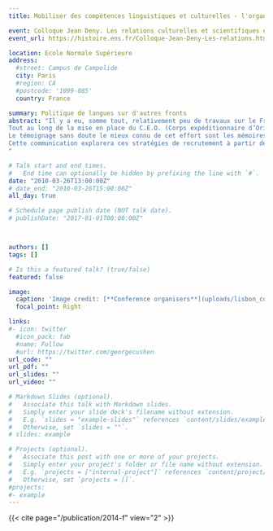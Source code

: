 ```yaml
---
title: Mobiliser des compétences linguistiques et culturelles - l'organisation du service des langues dans l'armée française pendant la PremiÈre Guerre mondiale

event: Colloque Jean Deny. Les relations culturelles et scientifiques entre Turquie et France au 20e siècle
event_url: https://histoire.ens.fr/Colloque-Jean-Deny-Les-relations.html

location: Ecole Normale Supérieure
address:
  #street: Campus de Campolide
  city: Paris
  #region: CA
  #postcode: '1099-085'
  country: France

summary: Politique de langues sur d'autres fronts
abstract: "Il y a eu, somme tout, relativement peu de travaux sur le Front d’Orient de la Première Guerre mondiale, à l’exception de quelques chantiers très précis comme celui de l’expérience des ANZAC à Gallipoli. Ces travaux font tous l’impasse sur la question des problèmes linguistiques pouvant surgir à la fois à l’intérieur de la coalition alliée (troupes parlant anglais, français, italien, serbe, russe, grec et les langues des contingents coloniaux) et face à un ennemi linguistiquement divers (turc, bulgare, allemand, hongrois, albanais).
Tout au long de la mise en place du C.E.O. (Corps expéditionnaire d’Orient), qui deviendra ensuite le C.E.D. (Corps expéditionnaire des Dardanelles) pour enfin former l’A.O. (Armée d’Orient) en 1916 et l’A.F.O. (Armée Française d’Orient) à partir d’octobre 1918, l’Armée fera un effort particulier pour recruter des linguistes compétents pour épauler les efforts des contingents d’Orient, que ce soit dans la coordination entre alliées ou dans l’interrogatoire de prisonniers de guerre, par exemple. 
Le témoignage sans doute le mieux connu de cet effort sont les mémoires de Jérôme Carcopino  qui se trouve à partir de 1916 à la tête du 2e Bureau de l’Armée d’Orient et qui a dirige le corps des interprètes militaires, dont Jean Deny pour la langue turque.
Cette communication explorera ces stratégies de recrutement à partir des archives militaires conservées au Service Historique de la Défense ainsi qu’à partir des nombreux égo-documents, publiés ou non. Quelles populations sont visées ? Par quels moyens l’Armée réussit-elle à repérer les locuteurs des langues nécessaires ? Comment le service est-il organisé et pour quel emploi ? Ces stratégies qui répondent en premier lieu à des besoins militaires concrets en disent long sur la perception des spécialistes en langues orientales par l’institution militaire et la société plus large.
"

# Talk start and end times.
#   End time can optionally be hidden by prefixing the line with `#`.
date: "2010-03-26T13:00:00Z"
# date_end: "2010-03-26T15:00:00Z"
all_day: true

# Schedule page publish date (NOT talk date).
# publishDate: "2017-01-01T00:00:00Z"



authors: []
tags: []

# Is this a featured talk? (true/false)
featured: false

image:
  caption: 'Image credit: [**Conference organisers**](uploads/lisbon_cover)'
  focal_point: Right

links:
#- icon: twitter
  #icon_pack: fab
  #name: Follow
  #url: https://twitter.com/georgecushen
url_code: ""
url_pdf: ""
url_slides: ""
url_video: ""

# Markdown Slides (optional).
#   Associate this talk with Markdown slides.
#   Simply enter your slide deck's filename without extension.
#   E.g. `slides = "example-slides"` references `content/slides/example-slides.md`.
#   Otherwise, set `slides = ""`.
# slides: example

# Projects (optional).
#   Associate this post with one or more of your projects.
#   Simply enter your project's folder or file name without extension.
#   E.g. `projects = ["internal-project"]` references `content/project/deep-learning/index.md`.
#   Otherwise, set `projects = []`.
#projects:
#- example
---
```

{{< cite page="/publication/2014-f" view="2" >}}

